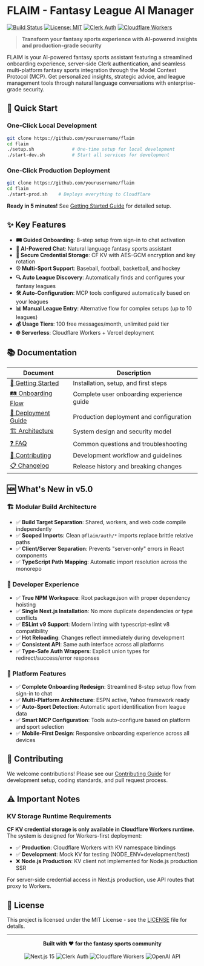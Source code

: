 # FLAIM - Fantasy League AI Manager

[![Build Status](https://img.shields.io/badge/build-passing-brightgreen?style=flat-square)](https://github.com/yourusername/flaim)
[![License: MIT](https://img.shields.io/badge/License-MIT-yellow.svg?style=flat-square)](https://opensource.org/licenses/MIT)
[![Clerk Auth](https://img.shields.io/badge/auth-Clerk-purple?style=flat-square)](https://clerk.com)
[![Cloudflare Workers](https://img.shields.io/badge/deployment-Cloudflare%20Workers-orange?style=flat-square)](https://workers.cloudflare.com)

> **Transform your fantasy sports experience with AI-powered insights and production-grade security**

FLAIM is your AI-powered fantasy sports assistant featuring a streamlined onboarding experience, server-side Clerk authentication, and seamless multi-platform fantasy sports integration through the Model Context Protocol (MCP). Get personalized insights, strategic advice, and league management tools through natural language conversations with enterprise-grade security.

## 🚀 Quick Start

### One-Click Local Development
```bash
git clone https://github.com/yourusername/flaim
cd flaim
./setup.sh              # One-time setup for local development
./start-dev.sh          # Start all services for development
```

### One-Click Production Deployment
```bash
git clone https://github.com/yourusername/flaim
cd flaim
./start-prod.sh    # Deploys everything to Cloudflare
```

**Ready in 5 minutes!** See [Getting Started Guide](docs/getting-started.md) for detailed setup.

## ✨ Key Features

- **🛤️ Guided Onboarding**: 8-step setup from sign-in to chat activation
- **🤖 AI-Powered Chat**: Natural language fantasy sports assistant  
- **🔐 Secure Credential Storage**: CF KV with AES-GCM encryption and key rotation
- **⚾ Multi-Sport Support**: Baseball, football, basketball, and hockey
- **🔍 Auto League Discovery**: Automatically finds and configures your fantasy leagues
- **🛠️ Auto-Configuration**: MCP tools configured automatically based on your leagues
- **📊 Manual League Entry**: Alternative flow for complex setups (up to 10 leagues)
- **💰 Usage Tiers**: 100 free messages/month, unlimited paid tier
- **🌐 Serverless**: Cloudflare Workers + Vercel deployment

## 📚 Documentation

| Document | Description |
|----------|-------------|
| [📖 Getting Started](docs/getting-started.md) | Installation, setup, and first steps |
| [🛤️ Onboarding Flow](docs/onboarding-flow.md) | Complete user onboarding experience guide |
| [🚀 Deployment Guide](docs/deployment.md) | Production deployment and configuration |
| [🏗️ Architecture](docs/architecture.md) | System design and security model |
| [❓ FAQ](docs/faq.md) | Common questions and troubleshooting |
| [🤝 Contributing](docs/contributing.md) | Development workflow and guidelines |
| [📋 Changelog](docs/changelog.md) | Release history and breaking changes |

## 🆕 What's New in v5.0

### 🏗️ **Modular Build Architecture**
- ✅ **Build Target Separation**: Shared, workers, and web code compile independently
- ✅ **Scoped Imports**: Clean `@flaim/auth/*` imports replace brittle relative paths
- ✅ **Client/Server Separation**: Prevents "server-only" errors in React components
- ✅ **TypeScript Path Mapping**: Automatic import resolution across the monorepo

### 🔗 **Developer Experience**
- ✅ **True NPM Workspace**: Root package.json with proper dependency hoisting
- ✅ **Single Next.js Installation**: No more duplicate dependencies or type conflicts
- ✅ **ESLint v9 Support**: Modern linting with typescript-eslint v8 compatibility
- ✅ **Hot Reloading**: Changes reflect immediately during development
- ✅ **Consistent API**: Same auth interface across all platforms
- ✅ **Type-Safe Auth Wrappers**: Explicit union types for redirect/success/error responses

### 🎯 **Platform Features**
- ✅ **Complete Onboarding Redesign**: Streamlined 8-step setup flow from sign-in to chat
- ✅ **Multi-Platform Architecture**: ESPN active, Yahoo framework ready
- ✅ **Auto-Sport Detection**: Automatic sport identification from league data
- ✅ **Smart MCP Configuration**: Tools auto-configure based on platform and sport selection
- ✅ **Mobile-First Design**: Responsive onboarding experience across all devices

## 🤝 Contributing

We welcome contributions! Please see our [Contributing Guide](docs/contributing.md) for development setup, coding standards, and pull request process.

## ⚠️ Important Notes

### KV Storage Runtime Requirements
**CF KV credential storage is only available in Cloudflare Workers runtime.** The system is designed for Workers-first deployment:
- ✅ **Production**: Cloudflare Workers with KV namespace bindings
- ✅ **Development**: Mock KV for testing (NODE_ENV=development/test)
- ❌ **Node.js Production**: KV client not implemented for Node.js production SSR

For server-side credential access in Next.js production, use API routes that proxy to Workers.

## 📄 License

This project is licensed under the MIT License - see the [LICENSE](LICENSE) file for details.

---

<div align="center">
  <strong>Built with ❤️ for the fantasy sports community</strong>
  <br><br>
  <img src="https://img.shields.io/badge/Next.js-15-black?style=for-the-badge&logo=next.js" alt="Next.js 15" />
  <img src="https://img.shields.io/badge/Clerk-Auth-purple?style=for-the-badge&logo=clerk" alt="Clerk Auth" />
  <img src="https://img.shields.io/badge/Cloudflare-Workers-orange?style=for-the-badge&logo=cloudflare" alt="Cloudflare Workers" />
  <img src="https://img.shields.io/badge/OpenAI-API-green?style=for-the-badge&logo=openai" alt="OpenAI API" />
</div>